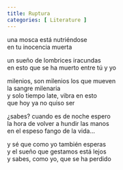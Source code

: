 ```yaml
---
title: Ruptura
categories: [ Literature ]
---
```


una mosca está nutriéndose<br>
en tu inocencia muerta<br>

un sueño de lombrices iracundas<br>
en esto que se ha muerto entre tú y yo<br>

milenios, son milenios los que mueven<br>
la sangre milenaria<br>
y solo tiempo late, vibra en esto<br>
que hoy ya no quiso ser<br>

¿sabes? cuando es de noche espero<br>
la hora de volver a hundir las manos<br>
en el espeso fango de la vida…<br>

y sé que como yo también esperas<br>
y el sueño que gestamos está lejos<br>
y sabes, como yo, que se ha perdido
